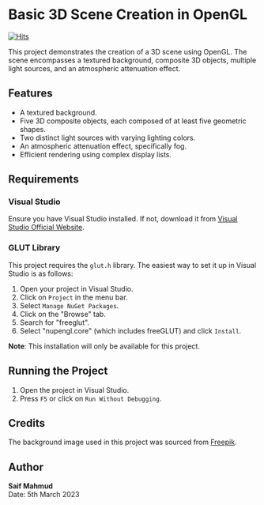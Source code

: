 # Basic 3D Scene Creation in OpenGL

[![Hits](https://hits.sh/github.com/vmsaif/basic-3D-scene-creation-in-openGL.svg?label=Visits&color=100b75)](https://hits.sh/github.com/vmsaif/basic-3D-scene-creation-in-openGL/)


This project demonstrates the creation of a 3D scene using OpenGL. The scene encompasses a textured background, composite 3D objects, multiple light sources, and an atmospheric attenuation effect.

## Features

- A textured background.
- Five 3D composite objects, each composed of at least five geometric shapes.
- Two distinct light sources with varying lighting colors.
- An atmospheric attenuation effect, specifically fog.
- Efficient rendering using complex display lists.

## Requirements

### Visual Studio

Ensure you have Visual Studio installed. If not, download it from [Visual Studio Official Website](https://visualstudio.microsoft.com/).

### GLUT Library

This project requires the `glut.h` library. The easiest way to set it up in Visual Studio is as follows:

1. Open your project in Visual Studio.
2. Click on `Project` in the menu bar.
3. Select `Manage NuGet Packages`.
4. Click on the "Browse" tab.
5. Search for "freeglut".
6. Select "nupengl.core" (which includes freeGLUT) and click `Install`.

**Note**: This installation will only be available for this project.

## Running the Project

1. Open the project in Visual Studio.
2. Press `F5` or click on `Run Without Debugging`.

## Credits

The background image used in this project was sourced from [Freepik](https://www.freepik.com/free-vector/mountain-background_995152.htm#query=bitmap%20landscape&position=8&from_view=search&track=ais).

## Author

**Saif Mahmud**  
Date: 5th March 2023
